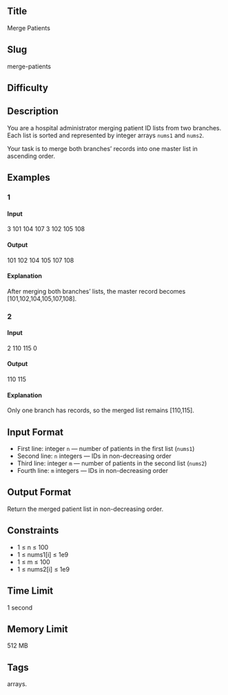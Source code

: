 ## Title

Merge Patients

## Slug

merge-patients

## Difficulty


## Description

You are a hospital administrator merging patient ID lists from two branches. Each list is sorted and represented by integer arrays `nums1` and `nums2`.  

Your task is to merge both branches’ records into one master list in ascending order.




## Examples

### 1

#### Input

3
101 104 107
3
102 105 108

#### Output

101 102 104 105 107 108

#### Explanation

After merging both branches’ lists, the master record becomes [101,102,104,105,107,108].


### 2

#### Input

2
110 115
0

#### Output

110 115

#### Explanation

Only one branch has records, so the merged list remains [110,115].


## Input Format  

- First line: integer `n` — number of patients in the first list (`nums1`)  
- Second line: `n` integers — IDs in non-decreasing order  
- Third line: integer `m` — number of patients in the second list (`nums2`)  
- Fourth line: `m` integers — IDs in non-decreasing order  


## Output Format  

Return the merged patient list in non-decreasing order.


## Constraints  

- 1 ≤ n ≤ 100  
- 1 ≤ nums1[i] ≤ 1e9  
- 1 ≤ m ≤ 100  
- 1 ≤ nums2[i] ≤ 1e9  

## Time Limit

1 second

## Memory Limit

512 MB

## Tags

arrays.
